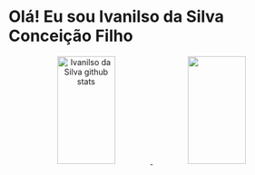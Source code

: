 # Olá! Eu sou Ivanilso da Silva Conceição Filho

<div align="center">
  <a href="#"/>
  <img width="45%" height="190px" src="https://github-readme-stats.vercel.app/api?username=IvanilsoDaSilva&show_icons=true&count_private=true&theme=dark" alt="Ivanilso da Silva github stats"/> 
   <img width="45%" height="190px" src="https://github-readme-stats.vercel.app/api/top-langs/?username=IvanilsoDaSilva&layout=compact&theme=dark&hide_progress=true"/>
   <a/>
</div>


